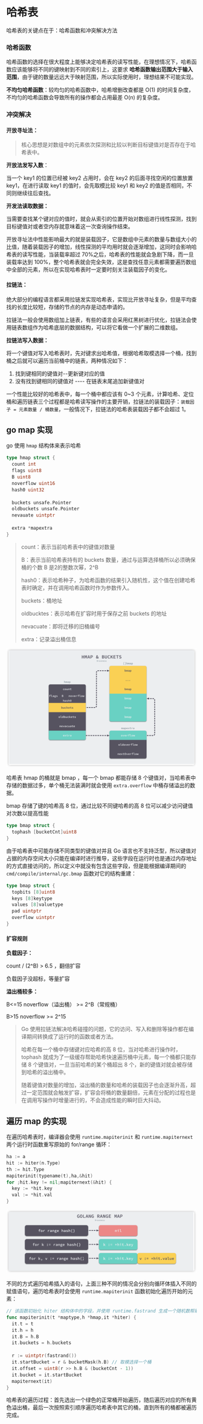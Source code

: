 # 哈希表

哈希表的关键点在于：哈希函数和冲突解决方法

### 哈希函数

哈希函数的选择在很大程度上能够决定哈希表的读写性能，在理想情况下，哈希函数应该能够将不同的键映射到不同的索引上，这要求 **哈希函数输出范围大于输入范围**，由于键的数量远远大于映射范围，所以实际使用时，理想结果不可能实现。

**不均匀哈希函数**：较均匀的哈希函数中，哈希增删改查都是 O(1) 的时间复杂度，不均匀的哈希函数会导致所有的操作都会占用最差 O(n) 的复杂度。

### 冲突解决

#### 开放寻址法：

> 核心思想是对数组中的元素依次探测和比较以判断目标键值对是否存在于哈希表中。

**开放法发写入数**：

当一个 key1 的位置已经被 key2 占用时，会在 key2 的后面寻找空闲的位置放置 key1，在进行读取 key1 的值时，会先取模比较 key1 和 key2 的值是否相同，不同则继续往后查找。

**开发法读取数据：**

当需要查找某个键对应的值时，就会从索引的位置开始对数组进行线性探测，找到目标键值对或者空内存就意味着这一次查询操作结束。

开放寻址法中性能影响最大的就是装载因子，它是数组中元素的数量与数组大小的比值，随着装载因子的增加，线性探测的平均用时就会逐渐增加，这同时会影响哈希表的读写性能，当装载率超过 70%之后，哈希表的性能就会急剧下降，而一旦装载率达到 100%，整个哈希表就会完全失效，这是查找任意元素都需要遍历数组中全部的元素，所以在实现哈希表时一定要时刻关注装载因子的变化。

#### 拉链法：

绝大部分的编程语言都采用拉链发实现哈希表，实现比开放寻址复杂，但是平均查找的长度比较短，存储的节点的内存是动态申请的。

拉链法一般会使用数组加上链表，有些的语言会采用红黑树进行优化，拉链法会使用链表数组作为哈希底层的数据结构，可以将它看做一个扩展的二维数组。

**拉链法写入数据：**

将一个键值对写入哈希表时，先对键求出哈希值，根据哈希取模选择一个桶，找到桶之后就可以遍历当前桶中的链表，两种情况如下：

1. 找到键相同的键值对--更新键对应的值
2. 没有找到键相同的键值对 ---- 在链表末尾追加新键值对

一个性能比较好的哈希表中，每一个桶中都应该有 0~3 个元素，计算哈希、定位桶和遍历链表三个过程都是哈希读写操作的主要开销，拉链法的装载因子：`装载因子 = 元素数量 / 桶数量`，一般情况下，拉链法的哈希表装载因子都不会超过 1。

## go map 实现

go 使用 `hmap` 结构体来表示哈希

```go
type hmap struct {
  count int
  flags uint8 
  B uint8
  noverflow uint16
  hash0 uint32
  
  buckets unsafe.Pointer
  oldbuckets unsafe.Pointer
  nevauate uintptr

  extra *mapextra
}
```

> count：表示当前哈希表中的键值对数量
>
> B：表示当前哈希表持有的 buckets 数量，通过与运算选择桶所以必须确保桶的个数 B 是2的整数次幂，2^B 
>
> hash0：表示哈希种子，为哈希函数的结果引入随机性，这个值在创建哈希表时确定，并在调用哈希函数时作为参数传入。
>
> buckets：桶地址
>
> oldbucktes：表示哈希在扩容时用于保存之前 buckets 的地址
>
> nevacuate：即将迁移的旧桶编号
>
> extra：记录溢出桶信息

![image-20200512205618104](image-20200512205618104.png)

哈希表 hmap 的桶就是 bmap ，每一个 bmap 都能存储 8 个键值对，当哈希表中存储的数据过多，单个桶无法装满时就会使用 `extra.overflow` 中桶存储溢出的数据。

bmap 存储了键的哈希高 8 位，通过比较不同键哈希的高 8 位可以减少访问键值对次数以提高性能

```go
type bmap struct {
  tophash [bucketCnt]uint8
}
```

由于哈希表中可能存储不同类型的键值对并且 Go 语言也不支持泛型，所以键值对占据的内存空间大小只能在编译时进行推导，这些字段在运行时也是通过内存地址的方式直接访问的，所以定义中就没有包含这些字段，但是能根据编译期间的 `cmd/compile/internal/gc.bmap` 函数对它的结构重建：

```go
type bmap struct {
  topbits [8]uint8
  keys [8]keytype
  values [8]valuetype
  pad uintptr
  overflow uintptr
}
```

#### 扩容规则

**负载因子：**

count / (2^B) > 6.5 ，翻倍扩容

负载因子没超标，等量扩容

**溢出桶较多：**

B<=15 noverflow（溢出桶） >= 2^B（常规桶）

B>15 noverflow >= 2^15



> Go 使用拉链法解决哈希碰撞的问题，它的访问、写入和删除等操作都在编译期间转换成了运行时的函数或者方法。
>
> 哈希在每一个桶中存储键对应哈希的高 8 位，当对哈希进行操作时，tophash 就成为了一级缓存帮助哈希快速遍历桶中元素，每一个桶都只能存储 8 个键值对，一旦当前哈希的某个桶超出 8 个，新的键值对就会被存储到哈希的溢出桶中。
>
> 随着键值对数量的增加，溢出桶的数量和哈希的装载因子也会逐渐升高，超过一定范围就会触发扩容，扩容会将桶的数量翻倍，元素在分配的过程也是在调用写操作时增量进行的，不会造成性能的瞬时巨大抖动。

## 遍历 map 的实现

在遍历哈希表时，编译器会使用 `runtime.mapiterinit` 和 `runtime.mapiternext` 两个运行时函数重写原始的 for/range 循环：

```go
ha := a
hit := hiter(n.Type)
th := hit.Type
mapiterinit(typename(t),ha,&hit)
for ;hit.key != nil;mapiternext(&hit) {
  key := *hit.key
  val := *hit.val
}
```

![image-20200513010937209](image-20200513010937209.png)

不同的方式遍历哈希插入的语句，上面三种不同的情况会分别向循环体插入不同的赋值语句，遍历哈希表时会使用 `runtime.mapiterinit` 函数初始化遍历开始的元素：

```go
// 该函数初始化 hiter 结构体中的字段，并使用 runtime.fastrand 生成一个随机数帮助我们随机选择一个桶开始遍历，Go 在设计哈希表遍历时就是不想让使用者依赖固定的遍历顺序，所以引入了随机数保证遍历的随机性
func mapiterinit(t *maptype,h *hmap,it *hiter) {
  it.t = t
  it.h = h
  it.B = h.B
  it.buckets = h.buckets
  
  r := uintptr(fastrand())
  it.startBucket = r & bucketMask(h.B) // 取模选择一个桶
  it.offset = uint8(r >> h.B & (bucketCnt - 1))
  it.bucket = it.startBucket
  mapiternext(it)
}
```

哈希表的遍历过程：首先选出一个绿色的正常桶开始遍历，随后遍历对应的所有黄色溢出桶，最后一次按照索引顺序遍历哈希表中其它的桶，直到所有的桶都被遍历完成。